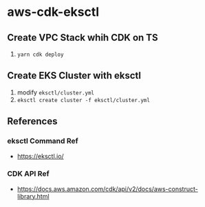 # aws-cdk-eksctl
## Create VPC Stack whih CDK on TS
1. ``yarn cdk deploy``

## Create EKS Cluster with eksctl
1. modify ``eksctl/cluster.yml``
1. ``eksctl create cluster -f eksctl/cluster.yml``

## References
### eksctl Command Ref
- https://eksctl.io/

### CDK API Ref
- https://docs.aws.amazon.com/cdk/api/v2/docs/aws-construct-library.html